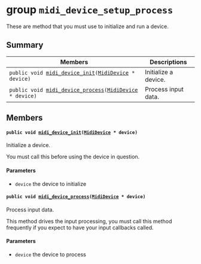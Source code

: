 # group `midi_device_setup_process` 

These are method that you must use to initialize and run a device.

## Summary

 Members                        | Descriptions                                
--------------------------------|---------------------------------------------
`public void `[`midi_device_init`](#group__midi__device__setup__process_1gaf29deddc94ea98a59daa0bde1aefd9d9)`(`[`MidiDevice`](midi_device.md#struct__midi__device)` * device)`            | Initialize a device.
`public void `[`midi_device_process`](#group__midi__device__setup__process_1gaa3d5993d0e998a1b59bbf5ab9c7b492b)`(`[`MidiDevice`](midi_device.md#struct__midi__device)` * device)`            | Process input data.

## Members

#### `public void `[`midi_device_init`](#group__midi__device__setup__process_1gaf29deddc94ea98a59daa0bde1aefd9d9)`(`[`MidiDevice`](midi_device.md#struct__midi__device)` * device)` 

Initialize a device.

You must call this before using the device in question.

#### Parameters
* `device` the device to initialize

#### `public void `[`midi_device_process`](#group__midi__device__setup__process_1gaa3d5993d0e998a1b59bbf5ab9c7b492b)`(`[`MidiDevice`](midi_device.md#struct__midi__device)` * device)` 

Process input data.

This method drives the input processing, you must call this method frequently if you expect to have your input callbacks called.

#### Parameters
* `device` the device to process

